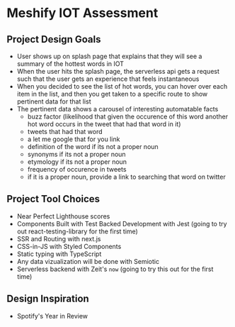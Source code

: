 # Meshify IOT Assessment


Project Design Goals
-------------------
- User shows up on splash page that explains that they will see a summary of the hottest words in IOT
- When the user hits the splash page, the serverless api gets a request such that the user gets an experience that feels instantaneous
- When you decided to see the list of hot words, you can hover over each item in the list, and then you get taken to a specific route to show pertinent data for that list
- The pertinent data shows a carousel of interesting automatable facts
    - buzz factor (likelihood that given the occurence of this word another hot word occurs in the tweet that had that word in it)
    - tweets that had that word
    - a let me google that for you link
    - definition of the word if its not a proper noun
    - synonyms if its not a proper noun
    - etymology if its not a proper noun
    - frequency of occurence in tweets
    - if it is a proper noun, provide a link to searching that word on twitter


Project Tool Choices
--------------------
- Near Perfect Lighthouse scores 
- Components Built with Test Backed Development with Jest (going to try out react-testing-library for the first time)
- SSR and Routing with next.js
- CSS-in-JS with Styled Components
- Static typing with TypeScript
- Any data vizualization will be done with Semiotic 
- Serverless backend with Zeit's `now` (going to try this out for the first time)

Design Inspiration
------------------
- Spotify's Year in Review 

